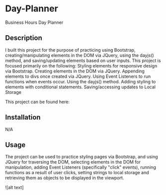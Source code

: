 # Day-Planner
Business Hours Day Planner

## Description

I built this project for the purpose of practicing using Bootstrap, creating/manipulating elements in the DOM via JQuery, using the dayjs() method, and saving/updating elements based on user inputs. This project is focused primarily on the following:
Styling elements for responsive design via Bootstrap.
Creating elements in the DOM via JQuery.
Appending elements to divs once created via JQuery.
Using Event Listeners to run functions when events occur.
Using the dayjs() method.
Adding styling to elements with conditional statements.
Saving/accessing updates to Local Storage

This project can be found here: 



## Installation

N/A

## Usage

The project can be used to practice styling pages via Bootstrap, and using JQuery for traversing the DOM, selecting elements in the DOM for manipulation, adding Event Listeners (specifically "click" events), running functions as a result of user clicks, setting strings to local storage and retrieving them as objects to be displayed in the viewport.

![alt text]
